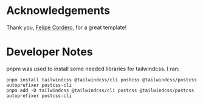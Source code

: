 # Acknowledgements

Thank you, [Felipe Cordero](https://felipecordero.com/), for a great template!

# Developer Notes

pnpm was used to install some needed libraries for tailwindcss.
I ran:

```
pnpm install tailwindcss @tailwindcss/cli postcss @tailwindcss/postcss autoprefixer postcss-cli
pnpm add -D tailwindcss @tailwindcss/cli postcss @tailwindcss/postcss autoprefixer postcss-cli
```
